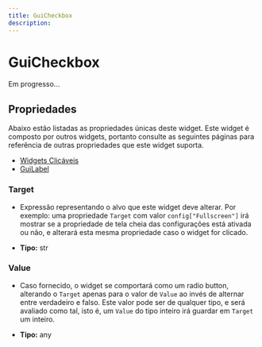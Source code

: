 ```yaml
---
title: GuiCheckbox
description: 
---
```


# GuiCheckbox
Em progresso...

## Propriedades
Abaixo estão listadas as propriedades únicas deste widget. Este widget é composto por outros widgets, portanto consulte 
as seguintes páginas para referência de outras propriedades que este widget suporta.
- [Widgets Clicáveis](https://github.com/bgempire/bgforce/wiki/Widgets-Clicáveis#propriedades) 
- [GuiLabel](https://github.com/bgempire/bgforce/wiki/GuiLabel#propriedades)

### Target
- Expressão representando o alvo que este widget deve alterar. Por exemplo: uma propriedade `Target` com valor 
`config["Fullscreen"]` irá mostrar se a propriedade de tela cheia das configurações está ativada ou não, e 
alterará esta mesma propriedade caso o widget for clicado.

- **Tipo:** str

### Value
- Caso fornecido, o widget se comportará como um radio button, alterando o `Target` apenas para o valor de `Value` 
ao invés de alternar entre verdadeiro e falso. Este valor pode ser de qualquer tipo, e será avaliado como tal, isto é, 
um `Value` do tipo inteiro irá guardar em `Target` um inteiro.

- **Tipo:** any